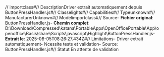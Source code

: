 // importclass#// DescriptionDriver extrait automatiquement depuis ButtonPressHandler.js#// Classelights#// Capabilities#// Typeunknown#// ManufacturerUnknown#// Modelimportclass#// Source- **Fichier original**: ButtonPressHandler.js- **Chemin complet**: D:\Download\Compressed\katana\PortableApps\OpenOfficePortable\App\openoffice\Basis\share\Scripts\javascript\Highlight\ButtonPressHandler.js- **Extrait le**: 2025-08-05T08:26:27.434Z#// Limitations- Driver extrait automatiquement- Ncessite tests et validation- Source: ButtonPressHandler.js#// Statut En attente de validation